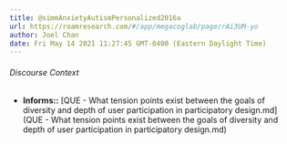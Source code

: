 ```yaml
---
title: @simmAnxietyAutismPersonalized2016a
url: https://roamresearch.com/#/app/megacoglab/page/rAi3UM-yo
author: Joel Chan
date: Fri May 14 2021 11:27:45 GMT-0400 (Eastern Daylight Time)
---
```




###### Discourse Context

- **Informs::** [QUE - What tension points exist between the goals of diversity and depth of user participation in participatory design.md](QUE - What tension points exist between the goals of diversity and depth of user participation in participatory design.md)

